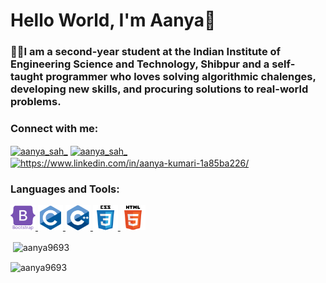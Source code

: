 
<h1>Hello World, I'm Aanya👋</h1>
<h3> 👩‍🎓I am a second-year student at the Indian Institute of Engineering Science and Technology, Shibpur and a self-taught programmer who loves solving algorithmic chalenges, developing new skills, and procuring solutions to real-world problems.</h3>

<h3 align="left">Connect with me:</h3>
<p align="left">


 <a href="https://mail.google.com/mail/u/1/?view=cm&fs=1&to=aanyasah9@gmail.com&tf=1" target="blank"><i class="fa-solid fa-envelope"></i></a>
 
 <a href="mailto:aanysah9@gmail.com"><img align="center" src="https://www.bing.com/th?id=OIP.noMBeYstQbWVmRNL37QXZQHaE8&w=135&h=100&c=8&rs=1&qlt=90&o=6&pid=3.1&rm=2" alt="aanya_sah_" height="30" width="40"/></a>
<a href="https://twitter.com/aanya_sah_" target="blank"><img align="center" src="https://raw.githubusercontent.com/rahuldkjain/github-profile-readme-generator/master/src/images/icons/Social/twitter.svg" alt="aanya_sah_" height="30" width="40" /></a>
<a href="https://linkedin.com/in/https://www.linkedin.com/in/aanya-kumari-1a85ba226/" target="blank"><img align="center" src="https://raw.githubusercontent.com/rahuldkjain/github-profile-readme-generator/master/src/images/icons/Social/linked-in-alt.svg" alt="https://www.linkedin.com/in/aanya-kumari-1a85ba226/" height="30" width="40" /></a>
</p>

<h3 align="left">Languages and Tools:</h3>
<p align="left"> <a href="https://getbootstrap.com" target="_blank" rel="noreferrer"> <img src="https://raw.githubusercontent.com/devicons/devicon/master/icons/bootstrap/bootstrap-plain-wordmark.svg" alt="bootstrap" width="40" height="40"/> </a> <a href="https://www.cprogramming.com/" target="_blank" rel="noreferrer"> <img src="https://raw.githubusercontent.com/devicons/devicon/master/icons/c/c-original.svg" alt="c" width="40" height="40"/> </a> <a href="https://www.w3schools.com/cpp/" target="_blank" rel="noreferrer"> <img src="https://raw.githubusercontent.com/devicons/devicon/master/icons/cplusplus/cplusplus-original.svg" alt="cplusplus" width="40" height="40"/> </a> <a href="https://www.w3schools.com/css/" target="_blank" rel="noreferrer"> <img src="https://raw.githubusercontent.com/devicons/devicon/master/icons/css3/css3-original-wordmark.svg" alt="css3" width="40" height="40"/> </a> <a href="https://www.w3.org/html/" target="_blank" rel="noreferrer"> <img src="https://raw.githubusercontent.com/devicons/devicon/master/icons/html5/html5-original-wordmark.svg" alt="html5" width="40" height="40"/> </a> </p>




<p>&nbsp;<img align="center" src="https://github-readme-stats.vercel.app/api?username=aanya9693&show_icons=true&locale=en" alt="aanya9693" /></p>

<p><img align="center" src="https://github-readme-streak-stats.herokuapp.com/?user=aanya9693&" alt="aanya9693" /></p>
